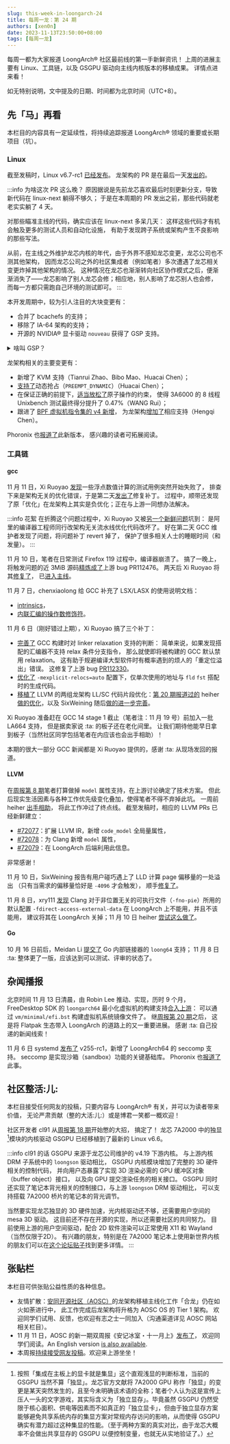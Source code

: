 ```yaml
---
slug: this-week-in-loongarch-24
title: 每周一龙：第 24 期
authors: [xen0n]
date: 2023-11-13T23:50:00+08:00
tags: [每周一龙]
---
```


每周一都为大家报道 LoongArch&reg; 社区最前线的第一手新鲜资讯！
上周的进展主要有 Linux、工具链，以及 GSGPU 驱动向主线内核版本的移植成果。
详情点进来看！

<!-- truncate -->

如无特别说明，文中提及的日期、时间都为北京时间（UTC+8）。

## 先「马」再看

本栏目的内容具有一定延续性，将持续追踪报道 LoongArch&reg; 领域的重要或长期项目（坑）。

### Linux

截至发稿时，Linux v6.7-rc1 [已经发布](https://lore.kernel.org/lkml/CAHk-=whuO0zmuxp_yorYFWdcrALpqjRPhWkmEy+7wcCnnDcPNA@mail.gmail.com/)。
龙架构的 PR 是在最后一天[发出的](https://lore.kernel.org/loongarch/20231112051248.272444-1-chenhuacai@loongson.cn/)。

:::info 为啥这次 PR 这么晚？
原因据说是先前龙芯喜欢最后时刻更新分支，导致新代码在 linux-next 躺得不够久；
于是在本周期的 PR 发出之前，那些代码就老老实实躺了 4 天。

对那些瞄准主线的代码，确实应该在 linux-next 多呆几天：
这样这些代码才有机会触及更多的测试人员和自动化设施，
有助于发现跨子系统或架构产生不良影响的那些写法。

从前，在主线之外维护龙芯内核的年代，由于外界不感知龙芯变更，龙芯公司也不测其他架构，
因而龙芯公司之外的社区集成者（例如笔者）多次遭遇了龙芯相关变更炸掉其他架构的情况。
这种情况在龙芯也渐渐转向社区协作模式之后，便渐渐消失了——龙芯影响了别人龙芯会修；相应地，别人影响了龙芯别人也会修，
而每一方都只需跑自己环境的测试即可。
:::

本开发周期中，较为引人注目的大块变更有：

* 合并了 bcachefs 的支持；
* 移除了 IA-64 架构的支持；
* 开源的 NVIDIA&reg; 显卡驱动 `nouveau` 获得了 GSP 支持。

<details>
<summary>啥叫 GSP？</summary>

GSP 是 GPU system processor 的缩写：GPU 系统处理器。

自从 2018 年面世的 Turing 微架构以来，新型号的 NVIDIA&reg; 显卡都新增了一块
RISC-V 微控制器，接管了从前由操作系统驱动控制的许多硬件资源控制职责。
这使得 NVIDIA 得以开源其内核驱动：这个驱动只剩一个 C/S 架构的客户端空壳子了。
</details>

龙架构相关的主要变更有：

* 新增了 KVM 支持（Tianrui Zhao、Bibo Mao、Huacai Chen）；
* [支持了](https://git.kernel.org/torvalds/c/80c7889de7a8246e44a9632a2b7d15b41ab3fe41)动态抢占（`PREEMPT_DYNAMIC`）（Huacai Chen）；
* 在保证正确的前提下，[适当放松了](https://git.kernel.org/torvalds/c/affef66b65889a0ea0060e13e5f7fe569897d787)原子操作的约束，
  使得 3A6000 的 8 线程 Unixbench 测试最终得分提升了 0.47%（WANG Rui）；
* 跟进了 [BPF 虚拟机指令集的 v4 新增](https://lore.kernel.org/bpf/4bfe98be-5333-1c7e-2f6d-42486c8ec039@meta.com/)，
  为龙架构[增加了](https://lore.kernel.org/loongarch/20231026184337.563801-1-hengqi.chen@gmail.com/)相应支持（Hengqi Chen）。

Phoronix 也[报道了](https://www.phoronix.com/news/Linux-6.7-rc1)此新版本，
感兴趣的读者可拓展阅读。

### 工具链

#### gcc

11 月 11 日，Xi Ruoyao [发现](https://gcc.gnu.org/bugzilla/show_bug.cgi?id=112483)一些浮点数值计算的测试用例突然开始失败了，
排查下来是架构无关的优化错误，于是第二天[发出了](https://gcc.gnu.org/pipermail/gcc-patches/2023-November/636200.html)修复补丁。
过程中，顺带还发现了原「优化」在龙架构上其实是负优化；正在与上游一同想办法解决。

:::info 花絮
在折腾这个问题过程中，Xi Ruoyao 又被[另一个新鲜问题](https://gcc.gnu.org/bugzilla/show_bug.cgi?id=112497)坑到：
是阿里的编译器工程师同行改架构无关流水线优化代码改坏了。
好在第二天 GCC 维护者发现了问题，将问题补丁 revert 掉了，
保护了很多相关人士的睡眠时间（和发量）。
:::

11 月 10 日，笔者在日常测试 Firefox 119 过程中，编译器崩溃了。
搞了一晚上，将触发问题的近 3MiB 源码[精炼成了](https://gcc.gnu.org/bugzilla/show_bug.cgi?id=112476)上游 bug PR112476。
两天后 Xi Ruoyao 将其[修复了](https://gcc.gnu.org/pipermail/gcc-patches/2023-November/636156.html)，
已[进入主线](https://gcc.gnu.org/g:b88500e0bc1e9e3a396ba764f9b701d22a76818f)。

11 月 7 日，chenxiaolong 给 GCC 补充了 LSX/LASX 的使用说明文档：

* [intrinsics](https://gcc.gnu.org/pipermail/gcc-patches/2023-November/635431.html)，
* [内联汇编的操作数修饰符](https://gcc.gnu.org/pipermail/gcc-patches/2023-November/635435.html)。

11 月 6 日（刚好错过上期），Xi Ruoyao 搞了三个补丁：

* [完善了](https://gcc.gnu.org/pipermail/gcc-patches/2023-November/635277.html)
  GCC 构建时对 linker relaxation 支持的判断：
  简单来说，如果发现搭配的汇编器不支持 relax 条件分支指令，
  那么就使即将被构建的 GCC 默认禁用 relaxation。
  这有助于规避编译大型软件时有概率遇到的烦人的「重定位溢出」错误。
  这修复了上游 bug [PR112330](https://gcc.gnu.org/bugzilla/show_bug.cgi?id=112330)。
* [优化了](https://gcc.gnu.org/pipermail/gcc-patches/2023-November/635278.html)
  `-mexplicit-relocs=auto` 配置下，仅单次使用的地址与 `fld` `fst` 搭配时的生成代码。
* [移植了](https://gcc.gnu.org/pipermail/gcc-patches/2023-November/635304.html)
  LLVM 的两组龙架构 LL/SC 代码片段优化：[第 20 期报道过的](./2023-10-16-this-week-in-loongarch-20.md#llvm)
  heiher [做的优化](https://github.com/llvm/llvm-project/pull/6739)，以及
  SixWeining 随后[做的进一步完善](https://github.com/llvm/llvm-project/pull/69339)。

Xi Ruoyao 准备赶在 GCC 14 stage 1 截止（笔者注：11 月 19 号）前加入一批 LA664 支持，
但是据卖家说 :ta: 的板子还在老化间里。
让我们期待他能早日拿到板子（当然社区同学包括笔者在内应该也会出手相助）！

本期的很大一部分 GCC 新闻都是 Xi Ruoyao 提供的，感谢 :ta: 从现场发回的报道。

#### LLVM

在[周报第 8 期](./2023-07-10-this-week-in-loongarch-8.md#llvm)笔者打算做掉
`model` 属性支持，在上游讨论确定了技术方案。
但此后现实生活因素与各种工作优先级变化叠加，使得笔者不得不弃掉此坑。
一周前 heiher [出手相助](https://github.com/loongson-community/discussions/issues/10)，
将此工作冲过了终点线。
截至发稿时，相应的 LLVM PRs 已经新鲜建立：

* [#72077](https://github.com/llvm/llvm-project/pull/72077)：扩展 LLVM IR，新增 `code_model` 全局量属性，
* [#72078](https://github.com/llvm/llvm-project/pull/72078)：为 Clang 新增 `model` 属性，
* [#72079](https://github.com/llvm/llvm-project/pull/72079)：在 LoongArch 后端利用此信息。

非常感谢！

11 月 10 日，SixWeining 报告有用户碰巧遇上了 LLD 计算 page 偏移量的一处溢出
（只有当需求的偏移量恰好是 `-4096` 才会触发），
顺手[修复了](https://github.com/llvm/llvm-project/pull/71907)。

11 月 8 日，xry111 [发现](https://github.com/llvm/llvm-project/issues/71645)
Clang 对于非位置无关的可执行文件（`-fno-pie`）所用的默认配置
`-fdirect-access-external-data` 在 LoongArch 上不能用，并且不该能用，
建议将其在 LoongArch 关掉；11 月 10 日
heiher [尝试这么做了](https://github.com/llvm/llvm-project/pull/71887)。

#### Go

10 月 16 日前后，Meidan Li [提交了](https://go.dev/cl/533716) Go 内部链接器的 `loong64` 支持；
11 月 8 日 :ta: 整体更了一版，应该达到可以测试、评审的状态了。

## 杂闻播报

北京时间 11 月 13 日清晨，由 Robin Lee 推动、实现，历时 9 个月，FreeDesktop SDK 的
`loongarch64` 最小化虚拟机的构建支持[合入上游](https://gitlab.com/freedesktop-sdk/freedesktop-sdk/-/merge_requests/11510)：
可以通过 `vm/minimal/efi.bst` 构建虚拟机系统镜像文件了。
继[周报第 20 期](./2023-10-16-this-week-in-loongarch-20.md#freedesktop-sdk-initial-support-merged)之后，
这是将 Flatpak 生态带入 LoongArch 的道路上的又一重要进展。
感谢 :ta: 自己投递的新闻线索！

11 月 6 日 systemd [发布了](https://github.com/systemd/systemd/releases/tag/v255-rc1)
v255-rc1，新增了 LoongArch64 的 seccomp 支持。
seccomp 是实现沙箱（sandbox）功能的关键基础库。
Phoronix 也[报道了](https://www.phoronix.com/news/systemd-255-rc1)此事。

## 社区整活:儿:

本栏目接受任何网友的投稿，只要内容与 LoongArch&reg; 有关，并可以为读者带来价值，
无论严肃贡献（整的大活:儿:）或是博君一笑都一概欢迎！

社区开发者 cl91 从[周报第 18 期](./2023-10-02-this-week-in-loongarch-18.md#gsgpu-for-mainline)开始憋的大招，
搞定了！
龙芯 7A2000 中的独显[^what-does-discrete-mean]模块的内核驱动 GSGPU 已经移植到了最新的 Linux v6.6。

[^what-does-discrete-mean]: 按照「集成在主板上的显卡就是集显」这个直观浅显的判断标准，当前的 GSGPU 当然不算「独显」。龙芯官方文献将 7A2000 GPU 称作「独显」的变更是某天突然发生的，且至今未明确该术语的全称；笔者个人认为这是宣传上压人一头的文字游戏，其实际含义为「独立显存」。毕竟虽然 GSGPU 仍然受限于核心面积、供电等因素而不如真正的「独立显卡」，但由于独立显存方案能够避免共享系统内存的集显方案对常规内存访问的影响，从而使得 GSGPU 确实有潜力超过这种集显的性能。（至于两种方案的真实对比，由于龙芯大概率不会做出共享显存的 GSGPU 以便控制变量，也就无从实地验证了。）

:::info cl91 的话
GSGPU 来源于龙芯公司维护的 v4.19 下游内核。
与上游内核 DRM 子系统中的 `loongson` 驱动相比，
GSGPU 内核模块增加了完整的 3D 硬件相关的控制代码，
并向用户态暴露了实现 3D 渲染必需的 GPU 缓冲区对象（buffer object）接口，
以及向 GPU 提交渲染任务的相关接口。
GSGPU 同时还实现了笔记本背光相关的控制接口，与上游 `loongson` DRM 驱动相比，
可以支持搭载 7A2000 桥片的笔记本的背光调节。

当然要实现龙芯独显的 3D 硬件加速，光内核驱动还不够，还需要用户空间的 mesa 3D 驱动。
这目前还不存在开源的实现，所以还需要社区的共同努力。
目前使用上游的用户空间驱动，配合 2D 软件渲染可以正常使用 X11 和 Wayland（当然仅限于2D）。
有兴趣的朋友，特别是在 7A2000 笔记本上使用新世界内核的朋友们可以在[这个论坛贴子](https://bbs.loongarch.org/d/303-gsgpu)找到更多详情。
:::

## 张贴栏

本栏目可供张贴公益性质的各种信息。

* 友情扩散：[安同开源社区（AOSC）][aosc]的龙架构移植主线化工作「合龙」仍在如火如荼进行中，
  此工作完成后龙架构将升格为 AOSC OS 的 Tier 1 架构。
  欢迎同学们试用、反馈，也欢迎有志之士一同加入（沟通渠道详见 AOSC 网站相关栏目）。
* 11 月 11 日，AOSC 的新一期双周报《安记冰室・十一月上》[发布了](https://github.com/AOSC-Dev/newsroom/blob/b747c8e383b40695dce1fb9d7efbb19d64991d68/coffee-break/20231111/zh_CN.md)，
  欢迎同学们阅读。An English version [is also available](https://github.com/AOSC-Dev/newsroom/blob/b747c8e383b40695dce1fb9d7efbb19d64991d68/coffee-break/20231111/en.md).
* 本周报[持续接受网友投稿][call-for-submissions]。欢迎来上游坐坐！

[aosc]: https://aosc.io
[call-for-submissions]: https://github.com/loongson-community/areweloongyet/issues/16
